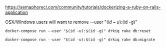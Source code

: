 https://semaphoreci.com/community/tutorials/dockerizing-a-ruby-on-rails-application

OSX/Windows users will want to remove --­­user "$(id -­u):$(id -­g)"

`docker­-compose run --­­user "$(id ­-u):$(id -­g)" drkiq rake db:reset`

`docker­-compose run --­­user "$(id ­-u):$(id -­g)" drkiq rake db:migrate`
